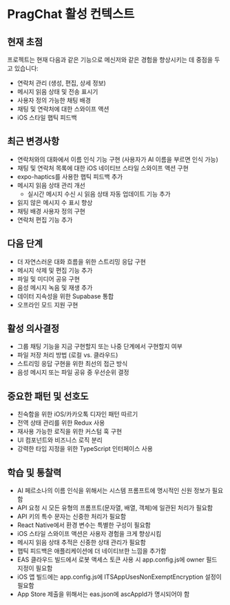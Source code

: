 # PragChat 활성 컨텍스트

## 현재 초점
프로젝트는 현재 다음과 같은 기능으로 메신저와 같은 경험을 향상시키는 데 중점을 두고 있습니다:
- 연락처 관리 (생성, 편집, 상세 정보)
- 메시지 읽음 상태 및 전송 표시기
- 사용자 정의 가능한 채팅 배경
- 채팅 및 연락처에 대한 스와이프 액션
- iOS 스타일 햅틱 피드백

## 최근 변경사항
- 연락처와의 대화에서 이름 인식 기능 구현 (사용자가 AI 이름을 부르면 인식 가능)
- 채팅 및 연락처 목록에 대한 iOS 네이티브 스타일 스와이프 액션 구현
- expo-haptics를 사용한 햅틱 피드백 추가
- 메시지 읽음 상태 관리 개선
  - 실시간 메시지 수신 시 읽음 상태 자동 업데이트 기능 추가
- 읽지 않은 메시지 수 표시 향상
- 채팅 배경 사용자 정의 구현
- 연락처 편집 기능 추가

## 다음 단계
- 더 자연스러운 대화 흐름을 위한 스트리밍 응답 구현
- 메시지 삭제 및 편집 기능 추가
- 파일 및 미디어 공유 구현
- 음성 메시지 녹음 및 재생 추가
- 데이터 지속성을 위한 Supabase 통합
- 오프라인 모드 지원 구현

## 활성 의사결정
- 그룹 채팅 기능을 지금 구현할지 또는 나중 단계에서 구현할지 여부
- 파일 저장 처리 방법 (로컬 vs. 클라우드)
- 스트리밍 응답 구현을 위한 최선의 접근 방식
- 음성 메시지 또는 파일 공유 중 우선순위 결정

## 중요한 패턴 및 선호도
- 친숙함을 위한 iOS/카카오톡 디자인 패턴 따르기
- 전역 상태 관리를 위한 Redux 사용
- 재사용 가능한 로직을 위한 커스텀 훅 구현
- UI 컴포넌트와 비즈니스 로직 분리
- 강력한 타입 지정을 위한 TypeScript 인터페이스 사용

## 학습 및 통찰력
- AI 페르소나의 이름 인식을 위해서는 시스템 프롬프트에 명시적인 신원 정보가 필요함
- API 요청 시 모든 유형의 프롬프트(문자열, 배열, 객체)에 일관된 처리가 필요함
- API 키의 특수 문자는 신중한 처리가 필요함
- React Native에서 환경 변수는 특별한 구성이 필요함
- iOS 스타일 스와이프 액션은 사용자 경험을 크게 향상시킴
- 메시지 읽음 상태 추적은 신중한 상태 관리가 필요함
- 햅틱 피드백은 애플리케이션에 더 네이티브한 느낌을 추가함
- EAS 클라우드 빌드에서 로봇 액세스 토큰 사용 시 app.config.js에 owner 필드 지정이 필요함
- iOS 앱 빌드에는 app.config.js에 ITSAppUsesNonExemptEncryption 설정이 필요함
- App Store 제출을 위해서는 eas.json에 ascAppId가 명시되어야 함
